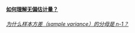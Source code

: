 **[如何理解无偏估计量？](<https://blog.csdn.net/ccnt_2012/article/details/82715415>)**

###### [为什么样本方差（sample variance）的分母是 n-1？](<https://www.matongxue.com/madocs/607.html>)

